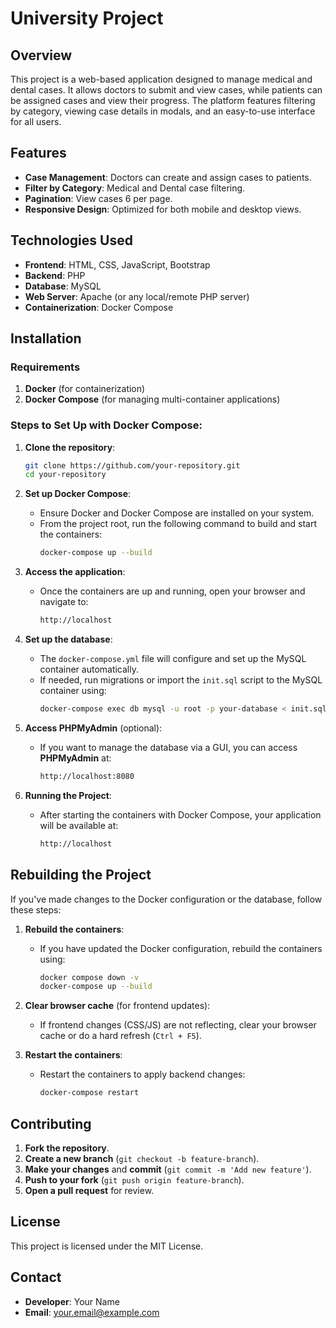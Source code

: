 # University Project

## Overview
This project is a web-based application designed to manage medical and dental cases. It allows doctors to submit and view cases, while patients can be assigned cases and view their progress. The platform features filtering by category, viewing case details in modals, and an easy-to-use interface for all users.

## Features
- **Case Management**: Doctors can create and assign cases to patients.
- **Filter by Category**: Medical and Dental case filtering.
- **Pagination**: View cases 6 per page.
- **Responsive Design**: Optimized for both mobile and desktop views.

## Technologies Used
- **Frontend**: HTML, CSS, JavaScript, Bootstrap
- **Backend**: PHP
- **Database**: MySQL
- **Web Server**: Apache (or any local/remote PHP server)
- **Containerization**: Docker Compose

## Installation

### Requirements
1. **Docker** (for containerization)
2. **Docker Compose** (for managing multi-container applications)

### Steps to Set Up with Docker Compose:
1. **Clone the repository**:
    ```bash
    git clone https://github.com/your-repository.git
    cd your-repository
    ```

2. **Set up Docker Compose**:
   - Ensure Docker and Docker Compose are installed on your system.
   - From the project root, run the following command to build and start the containers:
     ```bash
     docker-compose up --build
     ```

3. **Access the application**:
   - Once the containers are up and running, open your browser and navigate to:
     ```bash
     http://localhost
     ```

4. **Set up the database**:
   - The `docker-compose.yml` file will configure and set up the MySQL container automatically.
   - If needed, run migrations or import the `init.sql` script to the MySQL container using:
     ```bash
     docker-compose exec db mysql -u root -p your-database < init.sql
     ```

5. **Access PHPMyAdmin** (optional):
   - If you want to manage the database via a GUI, you can access **PHPMyAdmin** at:
     ```bash
     http://localhost:8080
     ```

6. **Running the Project**:
   - After starting the containers with Docker Compose, your application will be available at:
     ```bash
     http://localhost
     ```

## Rebuilding the Project
If you've made changes to the Docker configuration or the database, follow these steps:

1. **Rebuild the containers**:
   - If you have updated the Docker configuration, rebuild the containers using:
     ```bash
     docker compose down -v
     docker-compose up --build
     ```

2. **Clear browser cache** (for frontend updates):
   - If frontend changes (CSS/JS) are not reflecting, clear your browser cache or do a hard refresh (`Ctrl + F5`).

3. **Restart the containers**:
   - Restart the containers to apply backend changes:
     ```bash
     docker-compose restart
     ```

## Contributing
1. **Fork the repository**.
2. **Create a new branch** (`git checkout -b feature-branch`).
3. **Make your changes** and **commit** (`git commit -m 'Add new feature'`).
4. **Push to your fork** (`git push origin feature-branch`).
5. **Open a pull request** for review.

## License
This project is licensed under the MIT License.

## Contact
- **Developer**: Your Name
- **Email**: your.email@example.com